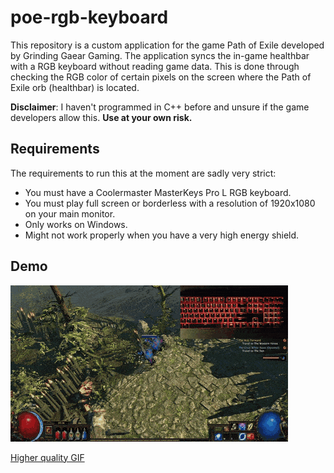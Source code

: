 # poe-rgb-keyboard
This repository is a custom application for the game Path of Exile developed by Grinding Gaear Gaming.
The application syncs the in-game healthbar with a RGB keyboard without reading game data.
This is done through checking the RGB color of certain pixels on the screen where the Path of Exile orb (healthbar) is located.


**Disclaimer**: I haven't programmed in C++ before and unsure if the game developers allow this. **Use at your own risk.**

## Requirements 
The requirements to run this at the moment are sadly very strict:

- You must have a Coolermaster MasterKeys Pro L RGB keyboard.
- You must play full screen or borderless with a resolution of 1920x1080 on your main monitor.
- Only works on Windows.
- Might not work properly when you have a very high energy shield. 

## Demo
![Demo](demo.gif)

[Higher quality GIF](https://gfycat.com/impossibleuniqueatlasmoth)